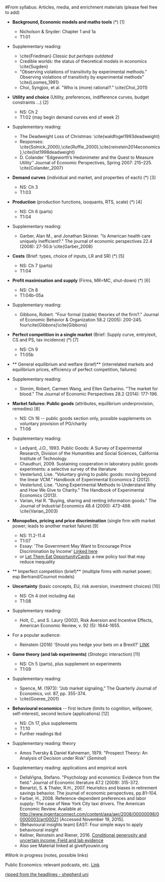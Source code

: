 #From syllabus: Articles, media, and enrichment materials (please feel free to add)


- **Background, Economic models and maths tools** (\*) [1]
    - Nicholson \& Snyder: Chapter 1 and 1a
    - T1:01
- Supplementary reading:
    - \cite{Friedman}  *Classic but perhaps outdated*
    - Credible worlds: the status of theoretical models in economics \cite{Sugden}
    - "Observing violations of transitivity by experimental methods." Observing violations of transitivity by experimental methods" \cite{Loomes_1991}
    - Choi, Syngjoo, et al. "Who is (more) rational?." \cite{Choi_2011} 

- **Utility and choice** (Utility, preferences, indifference curves, budget constraints ...) [2]
    - NS: Ch 2
    - T1:02 (may begin demand curves end of week 2)
- Supplementary reading:
    - The Deadweight Loss of Christmas: \cite{waldfogel1993deadweight}
    - Responses: \cite{Solnick_2000},\cite{Ruffle_2000},\cite{reinstein2014economics},\cite{list1998deadweight}
    - D. Colander ‘‘Edgeworth’s Hedonimeter and the Quest to Measure Utility’’ Journal of Economic Perspectives, Spring 2007: 215–225. \cite{Colander_2007}

-  **Demand curves** (individual and market, and properties of each) (\*) [3]
    - NS: Ch 3
    - T1:03

- **Production**  (production functions, isoquants, RTS, scale) (\*) [4]
    - NS: Ch 6 (parts)
    - T1:04
     
- Supplementary reading:
    - Garber, Alan M., and Jonathan Skinner. "Is American health care uniquely inefficient?." The journal of economic perspectives 22.4 (2008): 27-50.b \cite{Garber_2008}

- **Costs**  (Brief: types, choice of inputs, LR and SR) (\*) [5]
    - NS: Ch 7 (parts)
    - T1:04

- **Profit maximisation and supply** (Firms, MR=MC, shut-down) (\*) [6]
    - NS: Ch 8
    - T1:04b-05a
- Supplementary reading:
    - Gibbons, Robert. "Four formal (izable) theories of the firm?." Journal of Economic Behavior & Organization 58.2 (2005): 200-245. four\cite{Gibbons}\cite{Gibbons}

- **Perfect competition in a single market** (Brief: Supply curve, entry/exit, CS and PS, tax incidence)  (\*) [7]
    - NS: Ch 9
    - T1:05b

- ** General equilibrium and welfare (brief)** (interrelated markets and equilibrium prices, efficiency of perfect competition, failures)

- Supplementary reading:
    - Slonim, Robert, Carmen Wang, and Ellen Garbarino. "The market for blood." The Journal of Economic Perspectives 28.2 (2014): 177-196.


- **Market failures: Public goods** (attributes, equilibrium underprovision, remedies) [8]
    - NS: Ch 16 -- public goods section only, possible supplements on voluntary provision of PG/charity
    - T1:06


- Supplementary reading:
    *  Ledyard, J.O., 1993. Public Goods: A Survey of Experimental Research, Division of the Humanities and Social Sciences, California Institute of Technology.
    * Chaudhuri, 2009. Sustaining cooperation in laboratory public goods experiments: a selective survey of the literature
    * Vesterlund, Lise. “Voluntary giving to public goods: moving beyond the linear VCM.” Handbook of Experimental Economics 2 (2012).
    * Vesterlund, Lise. “Using Experimental Methods to Understand Why and How We Give to Charity.” The Handbook of Experimental Economics (2013).
    * Varian, Hal R. "Buying, sharing and renting information goods." The Journal of Industrial Economics 48.4 (2000): 473-488. \cite{Varian_2003}


- **Monopolies, pricing and price discrimination** (single firm with market power; leads to another market failure) [9]
    - NS: 11.2-11.4
    - T1:07
    - Essay: 'The Government May Want to Encourage Price Discrimination by Income' [Linked here](https://davidreinstein.wordpress.com/research-and-publications/)
    - or [Let Them Eat OpportunityCards](https://davidreinstein.wordpress.com/2015/09/12/let-them-eat-opportunitycards-a-new-policy-tool-that-may-reduce-inequality/): a new policy tool that may reduce inequality


- ** Imperfect competition (brief)** (multiple firms with market power; esp Bertrand/Cournot models)


-  **Uncertainty** (basic concepts, EU, risk aversion, investment choices) [10]
    - NS: Ch 4 (not including 4a)
    - T1:08

- Supplementary reading:
    - Holt, C., and S. Laury (2002), Risk Aversion and Incentive Effects, American Economic Review, v. 92 (5): 1644-1655.
- For a popular audience:
    - Reinstein (2016) 'Should you hedge your bets on a Brexit?' [LINK](https://davidreinstein.wordpress.com/2016/06/19/should-you-hedge-your-bets-on-a-brexit/)



- **Game theory (and lab experiments)** (*Strategic* interaction) [11]
    - NS: Ch 5 (parts), plus supplement on experiments
    - T1:09
- Supplementary reading:
    - Spence, M. (1973): “Job market signaling,” The Quarterly Journal of Economics, vol. 87, pp. 355-374.
    - \cite{Goeree_2001}

- **Behavioural economics** -- first lecture (limits to cognition, willpower, self-interest), second lecture (applications) [12]
    - NS: Ch 17, plus supplements
    - T1:10
    - Further readings tbd

- Supplementary reading: theory
    - Amos Tversky & Daniel Kahneman, 1979. "Prospect Theory: An Analysis of Decision under Risk" (*Seminal*)
- Supplementary reading: applications and empirical work
    - DellaVigna, Stefano. "Psychology and economics: Evidence from the field." Journal of Economic literature 47.2 (2009): 315-372.
    - Benartzi, S. & Thaler, R.H., 2007. Heuristics and biases in retirement savings behavior. The journal of economic perspectives, pp.81–104.
    - Farber, H., 2008. Reference-dependent preferences and labor supply: The case of New York City taxi drivers. The American Economic Review. Available at: http://www.ingentaconnect.com/content/aea/aer/2008/00000098/00000003/art00021 [Accessed November 19, 2015].
    - (Behavioural insights team) EAST: Four simple ways to apply behavioural insight
    - Kellner, Reinstein and Riener, 2016. [Conditional generosity and uncertain income: Field and lab evidence](https://dl.dropboxusercontent.com/u/91553/Giving_and_Probability.pdf) 
    - Also see Material linked at giveifyouwin.org


#Work in progress (notes, possible links)

Public Economics: relevant podcasts, etc. [Link](https://www.authorea.com/users/103626/articles/131934/_show_article?access_token=pRilxrS91QCyzi43yz1FWA) 

[ripped from the headlines - shepherd uni](http://libguides.shepherd.edu/c.php?g=62855&p=403388)



